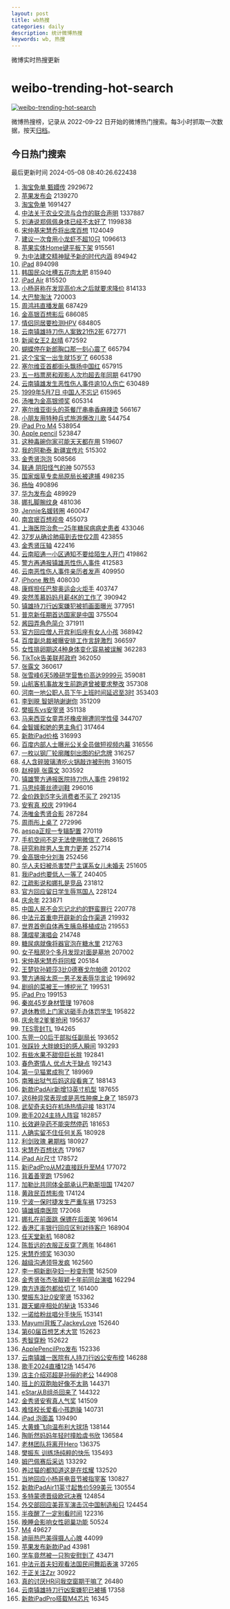 ```yaml
---
layout: post
title: wb热搜
categories: daily
description: 统计微博热搜
keywords: wb, 热搜
---
```


微博实时热搜更新

# weibo-trending-hot-search

[![weibo-trending-hot-search](https://github.com/ameizi/weibo-trending-hot-search/actions/workflows/ci.yml/badge.svg)](https://github.com/ameizi/weibo-trending-hot-search/actions/workflows/ci.yml)

微博热搜榜，记录从 2022-09-22 日开始的微博热门搜索。每3小时抓取一次数据，按天[归档](./archives)。

## 今日热门搜索

<!-- BEGIN --> 
最后更新时间 2024-05-08 08:40:26.622438 
1. [淘宝免单 甄嬛传](https://s.weibo.com/weibo?q=%E6%B7%98%E5%AE%9D%E5%85%8D%E5%8D%95%20%E7%94%84%E5%AC%9B%E4%BC%A0&t=31&band_rank=1&Refer=top) 2929672
1. [苹果发布会](https://s.weibo.com/weibo?q=%E8%8B%B9%E6%9E%9C%E5%8F%91%E5%B8%83%E4%BC%9A&t=31&band_rank=1&Refer=top) 2139270
1. [淘宝免单](https://s.weibo.com/weibo?q=%E6%B7%98%E5%AE%9D%E5%85%8D%E5%8D%95&t=31&band_rank=2&Refer=top) 1691427
1. [中法关于农业交流与合作的联合声明](https://s.weibo.com/weibo?q=%E4%B8%AD%E6%B3%95%E5%85%B3%E4%BA%8E%E5%86%9C%E4%B8%9A%E4%BA%A4%E6%B5%81%E4%B8%8E%E5%90%88%E4%BD%9C%E7%9A%84%E8%81%94%E5%90%88%E5%A3%B0%E6%98%8E&t=31&band_rank=3&Refer=top) 1337887
1. [刘涛说郑佩佩身体已经不太好了](https://s.weibo.com/weibo?q=%23%E5%88%98%E6%B6%9B%E8%AF%B4%E9%83%91%E4%BD%A9%E4%BD%A9%E8%BA%AB%E4%BD%93%E5%B7%B2%E7%BB%8F%E4%B8%8D%E5%A4%AA%E5%A5%BD%E4%BA%86%23&t=31&band_rank=4&Refer=top) 1199838
1. [宋仲基宋慧乔将出席百想](https://s.weibo.com/weibo?q=%23%E5%AE%8B%E4%BB%B2%E5%9F%BA%E5%AE%8B%E6%85%A7%E4%B9%94%E5%B0%86%E5%87%BA%E5%B8%AD%E7%99%BE%E6%83%B3%23&t=31&band_rank=5&Refer=top) 1124049
1. [建议一次食用小龙虾不超10只](https://s.weibo.com/weibo?q=%23%E5%BB%BA%E8%AE%AE%E4%B8%80%E6%AC%A1%E9%A3%9F%E7%94%A8%E5%B0%8F%E9%BE%99%E8%99%BE%E4%B8%8D%E8%B6%8510%E5%8F%AA%23&t=31&band_rank=21&Refer=top) 1096613
1. [苹果实体Home键平板下架](https://s.weibo.com/weibo?q=%23%E8%8B%B9%E6%9E%9C%E5%AE%9E%E4%BD%93Home%E9%94%AE%E5%B9%B3%E6%9D%BF%E4%B8%8B%E6%9E%B6%23&t=31&band_rank=1&Refer=top) 915561
1. [为中法建交精神赋予新的时代内涵](https://s.weibo.com/weibo?q=%23%E4%B8%BA%E4%B8%AD%E6%B3%95%E5%BB%BA%E4%BA%A4%E7%B2%BE%E7%A5%9E%E8%B5%8B%E4%BA%88%E6%96%B0%E7%9A%84%E6%97%B6%E4%BB%A3%E5%86%85%E6%B6%B5%23&t=31&band_rank=3&Refer=top) 894942
1. [iPad](https://s.weibo.com/weibo?q=iPad&t=31&band_rank=4&Refer=top) 894098
1. [韩国民众吐槽五花肉太肥](https://s.weibo.com/weibo?q=%23%E9%9F%A9%E5%9B%BD%E6%B0%91%E4%BC%97%E5%90%90%E6%A7%BD%E4%BA%94%E8%8A%B1%E8%82%89%E5%A4%AA%E8%82%A5%23&t=31&band_rank=5&Refer=top) 815940
1. [iPad Air](https://s.weibo.com/weibo?q=iPad%20Air&t=31&band_rank=7&Refer=top) 815520
1. [小杨哥称在发现高价水之后就要求降价](https://s.weibo.com/weibo?q=%23%E5%B0%8F%E6%9D%A8%E5%93%A5%E7%A7%B0%E5%9C%A8%E5%8F%91%E7%8E%B0%E9%AB%98%E4%BB%B7%E6%B0%B4%E4%B9%8B%E5%90%8E%E5%B0%B1%E8%A6%81%E6%B1%82%E9%99%8D%E4%BB%B7%23&t=31&band_rank=8&Refer=top) 814133
1. [大巴黎淘汰](https://s.weibo.com/weibo?q=%E5%A4%A7%E5%B7%B4%E9%BB%8E%E6%B7%98%E6%B1%B0&t=31&band_rank=2&Refer=top) 720003
1. [周鸿祎直播发飙](https://s.weibo.com/weibo?q=%23%E5%91%A8%E9%B8%BF%E7%A5%8E%E7%9B%B4%E6%92%AD%E5%8F%91%E9%A3%99%23&t=31&band_rank=1&Refer=top) 687429
1. [金高银百想影后](https://s.weibo.com/weibo?q=%23%E9%87%91%E9%AB%98%E9%93%B6%E7%99%BE%E6%83%B3%E5%BD%B1%E5%90%8E%23&t=31&band_rank=4&Refer=top) 686085
1. [情侣同居要检测HPV](https://s.weibo.com/weibo?q=%E6%83%85%E4%BE%A3%E5%90%8C%E5%B1%85%E8%A6%81%E6%A3%80%E6%B5%8BHPV&t=31&band_rank=12&Refer=top) 684805
1. [云南镇雄持刀伤人案致21伤2死](https://s.weibo.com/weibo?q=%23%E4%BA%91%E5%8D%97%E9%95%87%E9%9B%84%E6%8C%81%E5%88%80%E4%BC%A4%E4%BA%BA%E6%A1%88%E8%87%B421%E4%BC%A42%E6%AD%BB%23&t=31&band_rank=6&Refer=top) 672771
1. [新闻女王2 赵晴](https://s.weibo.com/weibo?q=%E6%96%B0%E9%97%BB%E5%A5%B3%E7%8E%8B2%20%E8%B5%B5%E6%99%B4&t=31&band_rank=7&Refer=top) 672592
1. [蝴蝶停在新郎胸口那一刻心震了](https://s.weibo.com/weibo?q=%23%E8%9D%B4%E8%9D%B6%E5%81%9C%E5%9C%A8%E6%96%B0%E9%83%8E%E8%83%B8%E5%8F%A3%E9%82%A3%E4%B8%80%E5%88%BB%E5%BF%83%E9%9C%87%E4%BA%86%23&t=31&band_rank=8&Refer=top) 665794
1. [这个宝宝一出生就15岁了](https://s.weibo.com/weibo?q=%23%E8%BF%99%E4%B8%AA%E5%AE%9D%E5%AE%9D%E4%B8%80%E5%87%BA%E7%94%9F%E5%B0%B115%E5%B2%81%E4%BA%86%23&t=31&band_rank=9&Refer=top) 660538
1. [塞尔维亚首都街头飘扬中国红](https://s.weibo.com/weibo?q=%23%E5%A1%9E%E5%B0%94%E7%BB%B4%E4%BA%9A%E9%A6%96%E9%83%BD%E8%A1%97%E5%A4%B4%E9%A3%98%E6%89%AC%E4%B8%AD%E5%9B%BD%E7%BA%A2%23&t=31&band_rank=9&Refer=top) 657915
1. [五一档票房和观影人次均超去年同期](https://s.weibo.com/weibo?q=%23%E4%BA%94%E4%B8%80%E6%A1%A3%E7%A5%A8%E6%88%BF%E5%92%8C%E8%A7%82%E5%BD%B1%E4%BA%BA%E6%AC%A1%E5%9D%87%E8%B6%85%E5%8E%BB%E5%B9%B4%E5%90%8C%E6%9C%9F%23&t=31&band_rank=10&Refer=top) 641790
1. [云南镇雄发生恶性伤人事件逾10人伤亡](https://s.weibo.com/weibo?q=%23%E4%BA%91%E5%8D%97%E9%95%87%E9%9B%84%E5%8F%91%E7%94%9F%E6%81%B6%E6%80%A7%E4%BC%A4%E4%BA%BA%E4%BA%8B%E4%BB%B6%E9%80%BE10%E4%BA%BA%E4%BC%A4%E4%BA%A1%23&t=31&band_rank=11&Refer=top) 630489
1. [1999年5月7日 中国人不忘记](https://s.weibo.com/weibo?q=1999%E5%B9%B45%E6%9C%887%E6%97%A5%20%E4%B8%AD%E5%9B%BD%E4%BA%BA%E4%B8%8D%E5%BF%98%E8%AE%B0&t=31&band_rank=13&Refer=top) 615965
1. [汤唯为金高银颁奖](https://s.weibo.com/weibo?q=%23%E6%B1%A4%E5%94%AF%E4%B8%BA%E9%87%91%E9%AB%98%E9%93%B6%E9%A2%81%E5%A5%96%23&t=31&band_rank=8&Refer=top) 605314
1. [塞尔维亚街头的茶餐厅串串香麻辣烫](https://s.weibo.com/weibo?q=%23%E5%A1%9E%E5%B0%94%E7%BB%B4%E4%BA%9A%E8%A1%97%E5%A4%B4%E7%9A%84%E8%8C%B6%E9%A4%90%E5%8E%85%E4%B8%B2%E4%B8%B2%E9%A6%99%E9%BA%BB%E8%BE%A3%E7%83%AB%23&t=31&band_rank=9&Refer=top) 566167
1. [小朋友用特种兵式旅游爆改儿歌](https://s.weibo.com/weibo?q=%23%E5%B0%8F%E6%9C%8B%E5%8F%8B%E7%94%A8%E7%89%B9%E7%A7%8D%E5%85%B5%E5%BC%8F%E6%97%85%E6%B8%B8%E7%88%86%E6%94%B9%E5%84%BF%E6%AD%8C%23&t=31&band_rank=10&Refer=top) 544754
1. [iPad Pro M4](https://s.weibo.com/weibo?q=iPad%20Pro%20M4&t=31&band_rank=11&Refer=top) 538954
1. [Apple pencil](https://s.weibo.com/weibo?q=%23Apple%20pencil%23&t=31&band_rank=5&Refer=top) 523847
1. [这种毒碗你家可能天天都在用](https://s.weibo.com/weibo?q=%23%E8%BF%99%E7%A7%8D%E6%AF%92%E7%A2%97%E4%BD%A0%E5%AE%B6%E5%8F%AF%E8%83%BD%E5%A4%A9%E5%A4%A9%E9%83%BD%E5%9C%A8%E7%94%A8%23&t=31&band_rank=16&Refer=top) 519607
1. [我的阿勒泰 新疆宣传片](https://s.weibo.com/weibo?q=%E6%88%91%E7%9A%84%E9%98%BF%E5%8B%92%E6%B3%B0%20%E6%96%B0%E7%96%86%E5%AE%A3%E4%BC%A0%E7%89%87&t=31&band_rank=12&Refer=top) 515302
1. [金秀贤泡泡](https://s.weibo.com/weibo?q=%E9%87%91%E7%A7%80%E8%B4%A4%E6%B3%A1%E6%B3%A1&t=31&band_rank=13&Refer=top) 508566
1. [联通 阴阳怪气的神](https://s.weibo.com/weibo?q=%E8%81%94%E9%80%9A%20%E9%98%B4%E9%98%B3%E6%80%AA%E6%B0%94%E7%9A%84%E7%A5%9E&t=31&band_rank=14&Refer=top) 507553
1. [国家烟草专卖局原局长被逮捕](https://s.weibo.com/weibo?q=%23%E5%9B%BD%E5%AE%B6%E7%83%9F%E8%8D%89%E4%B8%93%E5%8D%96%E5%B1%80%E5%8E%9F%E5%B1%80%E9%95%BF%E8%A2%AB%E9%80%AE%E6%8D%95%23&t=31&band_rank=15&Refer=top) 498235
1. [杨怡](https://s.weibo.com/weibo?q=%E6%9D%A8%E6%80%A1&t=31&band_rank=11&Refer=top) 490896
1. [华为发布会](https://s.weibo.com/weibo?q=%23%E5%8D%8E%E4%B8%BA%E5%8F%91%E5%B8%83%E4%BC%9A%23&t=31&band_rank=7&Refer=top) 489929
1. [娜扎脚腕纹身](https://s.weibo.com/weibo?q=%23%E5%A8%9C%E6%89%8E%E8%84%9A%E8%85%95%E7%BA%B9%E8%BA%AB%23&t=31&band_rank=12&Refer=top) 481036
1. [Jennie名媛转圈](https://s.weibo.com/weibo?q=%23Jennie%E5%90%8D%E5%AA%9B%E8%BD%AC%E5%9C%88%23&t=31&band_rank=16&Refer=top) 460047
1. [南宫珉百想视帝](https://s.weibo.com/weibo?q=%23%E5%8D%97%E5%AE%AB%E7%8F%89%E7%99%BE%E6%83%B3%E8%A7%86%E5%B8%9D%23&t=31&band_rank=13&Refer=top) 455073
1. [上海医院治愈一25年糖尿病病史患者](https://s.weibo.com/weibo?q=%23%E4%B8%8A%E6%B5%B7%E5%8C%BB%E9%99%A2%E6%B2%BB%E6%84%88%E4%B8%8025%E5%B9%B4%E7%B3%96%E5%B0%BF%E7%97%85%E7%97%85%E5%8F%B2%E6%82%A3%E8%80%85%23&t=31&band_rank=14&Refer=top) 433046
1. [37岁从确诊肺癌到去世仅2周](https://s.weibo.com/weibo?q=%2337%E5%B2%81%E4%BB%8E%E7%A1%AE%E8%AF%8A%E8%82%BA%E7%99%8C%E5%88%B0%E5%8E%BB%E4%B8%96%E4%BB%852%E5%91%A8%23&t=31&band_rank=21&Refer=top) 423855
1. [金秀贤压轴](https://s.weibo.com/weibo?q=%23%E9%87%91%E7%A7%80%E8%B4%A4%E5%8E%8B%E8%BD%B4%23&t=31&band_rank=17&Refer=top) 422416
1. [云南昭通一小区通知不要给陌生人开门](https://s.weibo.com/weibo?q=%23%E4%BA%91%E5%8D%97%E6%98%AD%E9%80%9A%E4%B8%80%E5%B0%8F%E5%8C%BA%E9%80%9A%E7%9F%A5%E4%B8%8D%E8%A6%81%E7%BB%99%E9%99%8C%E7%94%9F%E4%BA%BA%E5%BC%80%E9%97%A8%23&t=31&band_rank=18&Refer=top) 419862
1. [警方再通报镇雄恶性伤人事件](https://s.weibo.com/weibo?q=%23%E8%AD%A6%E6%96%B9%E5%86%8D%E9%80%9A%E6%8A%A5%E9%95%87%E9%9B%84%E6%81%B6%E6%80%A7%E4%BC%A4%E4%BA%BA%E4%BA%8B%E4%BB%B6%23&t=31&band_rank=14&Refer=top) 412583
1. [云南恶性伤人事件亲历者发声](https://s.weibo.com/weibo?q=%23%E4%BA%91%E5%8D%97%E6%81%B6%E6%80%A7%E4%BC%A4%E4%BA%BA%E4%BA%8B%E4%BB%B6%E4%BA%B2%E5%8E%86%E8%80%85%E5%8F%91%E5%A3%B0%23&t=31&band_rank=19&Refer=top) 409950
1. [iPhone 散热](https://s.weibo.com/weibo?q=iPhone%20%E6%95%A3%E7%83%AD&t=31&band_rank=15&Refer=top) 408030
1. [康辉担任巴黎奥运会火炬手](https://s.weibo.com/weibo?q=%23%E5%BA%B7%E8%BE%89%E6%8B%85%E4%BB%BB%E5%B7%B4%E9%BB%8E%E5%A5%A5%E8%BF%90%E4%BC%9A%E7%81%AB%E7%82%AC%E6%89%8B%23&t=31&band_rank=20&Refer=top) 403747
1. [突然羡慕妈妈月薪4K的工作了](https://s.weibo.com/weibo?q=%23%E7%AA%81%E7%84%B6%E7%BE%A1%E6%85%95%E5%A6%88%E5%A6%88%E6%9C%88%E8%96%AA4K%E7%9A%84%E5%B7%A5%E4%BD%9C%E4%BA%86%23&t=31&band_rank=21&Refer=top) 390942
1. [镇雄持刀行凶案嫌犯被抓画面曝光](https://s.weibo.com/weibo?q=%23%E9%95%87%E9%9B%84%E6%8C%81%E5%88%80%E8%A1%8C%E5%87%B6%E6%A1%88%E5%AB%8C%E7%8A%AF%E8%A2%AB%E6%8A%93%E7%94%BB%E9%9D%A2%E6%9B%9D%E5%85%89%23&t=31&band_rank=16&Refer=top) 377951
1. [普京新任期首访国家是中国](https://s.weibo.com/weibo?q=%23%E6%99%AE%E4%BA%AC%E6%96%B0%E4%BB%BB%E6%9C%9F%E9%A6%96%E8%AE%BF%E5%9B%BD%E5%AE%B6%E6%98%AF%E4%B8%AD%E5%9B%BD%23&t=31&band_rank=17&Refer=top) 375504
1. [酱园弄角色简介](https://s.weibo.com/weibo?q=%23%E9%85%B1%E5%9B%AD%E5%BC%84%E8%A7%92%E8%89%B2%E7%AE%80%E4%BB%8B%23&t=31&band_rank=9&Refer=top) 371911
1. [官方回应僧人开宾利后座有女人小孩](https://s.weibo.com/weibo?q=%23%E5%AE%98%E6%96%B9%E5%9B%9E%E5%BA%94%E5%83%A7%E4%BA%BA%E5%BC%80%E5%AE%BE%E5%88%A9%E5%90%8E%E5%BA%A7%E6%9C%89%E5%A5%B3%E4%BA%BA%E5%B0%8F%E5%AD%A9%23&t=31&band_rank=22&Refer=top) 368942
1. [百度副总裁被曝安排工作言辞激烈](https://s.weibo.com/weibo?q=%23%E7%99%BE%E5%BA%A6%E5%89%AF%E6%80%BB%E8%A3%81%E8%A2%AB%E6%9B%9D%E5%AE%89%E6%8E%92%E5%B7%A5%E4%BD%9C%E8%A8%80%E8%BE%9E%E6%BF%80%E7%83%88%23&t=31&band_rank=11&Refer=top) 366597
1. [女性排卵期这4种身体变化容易被误解](https://s.weibo.com/weibo?q=%23%E5%A5%B3%E6%80%A7%E6%8E%92%E5%8D%B5%E6%9C%9F%E8%BF%994%E7%A7%8D%E8%BA%AB%E4%BD%93%E5%8F%98%E5%8C%96%E5%AE%B9%E6%98%93%E8%A2%AB%E8%AF%AF%E8%A7%A3%23&t=31&band_rank=23&Refer=top) 362283
1. [TikTok告美联邦政府](https://s.weibo.com/weibo?q=%23TikTok%E5%91%8A%E7%BE%8E%E8%81%94%E9%82%A6%E6%94%BF%E5%BA%9C%23&t=31&band_rank=12&Refer=top) 362050
1. [张露文](https://s.weibo.com/weibo?q=%E5%BC%A0%E9%9C%B2%E6%96%87&t=31&band_rank=13&Refer=top) 360617
1. [张雪峰6天5晚研学营售价高达9999元](https://s.weibo.com/weibo?q=%23%E5%BC%A0%E9%9B%AA%E5%B3%B06%E5%A4%A95%E6%99%9A%E7%A0%94%E5%AD%A6%E8%90%A5%E5%94%AE%E4%BB%B7%E9%AB%98%E8%BE%BE9999%E5%85%83%23&t=31&band_rank=18&Refer=top) 359081
1. [山航客机事故发生前跑道曾被要求整改](https://s.weibo.com/weibo?q=%23%E5%B1%B1%E8%88%AA%E5%AE%A2%E6%9C%BA%E4%BA%8B%E6%95%85%E5%8F%91%E7%94%9F%E5%89%8D%E8%B7%91%E9%81%93%E6%9B%BE%E8%A2%AB%E8%A6%81%E6%B1%82%E6%95%B4%E6%94%B9%23&t=31&band_rank=5&Refer=top) 357308
1. [河南一地公职人员下午上班时间延迟至3时](https://s.weibo.com/weibo?q=%23%E6%B2%B3%E5%8D%97%E4%B8%80%E5%9C%B0%E5%85%AC%E8%81%8C%E4%BA%BA%E5%91%98%E4%B8%8B%E5%8D%88%E4%B8%8A%E7%8F%AD%E6%97%B6%E9%97%B4%E5%BB%B6%E8%BF%9F%E8%87%B33%E6%97%B6%23&t=31&band_rank=22&Refer=top) 353403
1. [李到晛 智妍呐谢谢你](https://s.weibo.com/weibo?q=%E6%9D%8E%E5%88%B0%E6%99%9B%20%E6%99%BA%E5%A6%8D%E5%91%90%E8%B0%A2%E8%B0%A2%E4%BD%A0&t=31&band_rank=24&Refer=top) 351209
1. [樊振东vs安宰贤](https://s.weibo.com/weibo?q=%23%E6%A8%8A%E6%8C%AF%E4%B8%9Cvs%E5%AE%89%E5%AE%B0%E8%B4%A4%23&t=31&band_rank=18&Refer=top) 351138
1. [马来西亚女童弄坏橡皮擦遭同学性侵](https://s.weibo.com/weibo?q=%23%E9%A9%AC%E6%9D%A5%E8%A5%BF%E4%BA%9A%E5%A5%B3%E7%AB%A5%E5%BC%84%E5%9D%8F%E6%A9%A1%E7%9A%AE%E6%93%A6%E9%81%AD%E5%90%8C%E5%AD%A6%E6%80%A7%E4%BE%B5%23&t=31&band_rank=4&Refer=top) 344707
1. [金智媛和她的男主角们](https://s.weibo.com/weibo?q=%E9%87%91%E6%99%BA%E5%AA%9B%E5%92%8C%E5%A5%B9%E7%9A%84%E7%94%B7%E4%B8%BB%E8%A7%92%E4%BB%AC&t=31&band_rank=25&Refer=top) 317464
1. [新款iPad价格](https://s.weibo.com/weibo?q=%23%E6%96%B0%E6%AC%BEiPad%E4%BB%B7%E6%A0%BC%23&t=31&band_rank=26&Refer=top) 316993
1. [百度内部人士曝光公关全员做短视频内幕](https://s.weibo.com/weibo?q=%23%E7%99%BE%E5%BA%A6%E5%86%85%E9%83%A8%E4%BA%BA%E5%A3%AB%E6%9B%9D%E5%85%89%E5%85%AC%E5%85%B3%E5%85%A8%E5%91%98%E5%81%9A%E7%9F%AD%E8%A7%86%E9%A2%91%E5%86%85%E5%B9%95%23&t=31&band_rank=16&Refer=top) 316556
1. [一枚以钢厂轮廓雕刻出图的纪念牌](https://s.weibo.com/weibo?q=%23%E4%B8%80%E6%9E%9A%E4%BB%A5%E9%92%A2%E5%8E%82%E8%BD%AE%E5%BB%93%E9%9B%95%E5%88%BB%E5%87%BA%E5%9B%BE%E7%9A%84%E7%BA%AA%E5%BF%B5%E7%89%8C%23&t=31&band_rank=17&Refer=top) 316257
1. [4人含碎玻璃渣吃火锅敲诈被刑拘](https://s.weibo.com/weibo?q=%234%E4%BA%BA%E5%90%AB%E7%A2%8E%E7%8E%BB%E7%92%83%E6%B8%A3%E5%90%83%E7%81%AB%E9%94%85%E6%95%B2%E8%AF%88%E8%A2%AB%E5%88%91%E6%8B%98%23&t=31&band_rank=36&Refer=top) 316015
1. [赵梓婷 张露文](https://s.weibo.com/weibo?q=%E8%B5%B5%E6%A2%93%E5%A9%B7%20%E5%BC%A0%E9%9C%B2%E6%96%87&t=31&band_rank=20&Refer=top) 303592
1. [镇雄警方通报医院持刀伤人事件](https://s.weibo.com/weibo?q=%23%E9%95%87%E9%9B%84%E8%AD%A6%E6%96%B9%E9%80%9A%E6%8A%A5%E5%8C%BB%E9%99%A2%E6%8C%81%E5%88%80%E4%BC%A4%E4%BA%BA%E4%BA%8B%E4%BB%B6%23&t=31&band_rank=24&Refer=top) 298192
1. [马思纯蕾丝德训鞋](https://s.weibo.com/weibo?q=%23%E9%A9%AC%E6%80%9D%E7%BA%AF%E8%95%BE%E4%B8%9D%E5%BE%B7%E8%AE%AD%E9%9E%8B%23&t=31&band_rank=49&Refer=top) 296016
1. [金价跌到5字头消费者不买了](https://s.weibo.com/weibo?q=%23%E9%87%91%E4%BB%B7%E8%B7%8C%E5%88%B05%E5%AD%97%E5%A4%B4%E6%B6%88%E8%B4%B9%E8%80%85%E4%B8%8D%E4%B9%B0%E4%BA%86%23&t=31&band_rank=25&Refer=top) 292135
1. [安宥真 校庆](https://s.weibo.com/weibo?q=%E5%AE%89%E5%AE%A5%E7%9C%9F%20%E6%A0%A1%E5%BA%86&t=31&band_rank=20&Refer=top) 291964
1. [汤唯金秀贤合影](https://s.weibo.com/weibo?q=%23%E6%B1%A4%E5%94%AF%E9%87%91%E7%A7%80%E8%B4%A4%E5%90%88%E5%BD%B1%23&t=31&band_rank=23&Refer=top) 287284
1. [周雨彤上桌了](https://s.weibo.com/weibo?q=%23%E5%91%A8%E9%9B%A8%E5%BD%A4%E4%B8%8A%E6%A1%8C%E4%BA%86%23&t=31&band_rank=23&Refer=top) 272996
1. [aespa正规一专辑配置](https://s.weibo.com/weibo?q=%23aespa%E6%AD%A3%E8%A7%84%E4%B8%80%E4%B8%93%E8%BE%91%E9%85%8D%E7%BD%AE%23&t=31&band_rank=28&Refer=top) 270119
1. [手机空间不足无法使用微信了](https://s.weibo.com/weibo?q=%23%E6%89%8B%E6%9C%BA%E7%A9%BA%E9%97%B4%E4%B8%8D%E8%B6%B3%E6%97%A0%E6%B3%95%E4%BD%BF%E7%94%A8%E5%BE%AE%E4%BF%A1%E4%BA%86%23&t=31&band_rank=26&Refer=top) 268615
1. [研究称胖男人生育力更差](https://s.weibo.com/weibo?q=%23%E7%A0%94%E7%A9%B6%E7%A7%B0%E8%83%96%E7%94%B7%E4%BA%BA%E7%94%9F%E8%82%B2%E5%8A%9B%E6%9B%B4%E5%B7%AE%23&t=31&band_rank=14&Refer=top) 252714
1. [金高银中分刘海](https://s.weibo.com/weibo?q=%23%E9%87%91%E9%AB%98%E9%93%B6%E4%B8%AD%E5%88%86%E5%88%98%E6%B5%B7%23&t=31&band_rank=24&Refer=top) 252456
1. [华人夫妇被杀害焚尸主谋系女儿未婚夫](https://s.weibo.com/weibo?q=%23%E5%8D%8E%E4%BA%BA%E5%A4%AB%E5%A6%87%E8%A2%AB%E6%9D%80%E5%AE%B3%E7%84%9A%E5%B0%B8%E4%B8%BB%E8%B0%8B%E7%B3%BB%E5%A5%B3%E5%84%BF%E6%9C%AA%E5%A9%9A%E5%A4%AB%23&t=31&band_rank=27&Refer=top) 251605
1. [我iPad也要低人一等了](https://s.weibo.com/weibo?q=%E6%88%91iPad%E4%B9%9F%E8%A6%81%E4%BD%8E%E4%BA%BA%E4%B8%80%E7%AD%89%E4%BA%86&t=31&band_rank=29&Refer=top) 240405
1. [江疏影说和娜扎是竞品](https://s.weibo.com/weibo?q=%23%E6%B1%9F%E7%96%8F%E5%BD%B1%E8%AF%B4%E5%92%8C%E5%A8%9C%E6%89%8E%E6%98%AF%E7%AB%9E%E5%93%81%23&t=31&band_rank=28&Refer=top) 231812
1. [官方回应留日学生辱骂国人](https://s.weibo.com/weibo?q=%23%E5%AE%98%E6%96%B9%E5%9B%9E%E5%BA%94%E7%95%99%E6%97%A5%E5%AD%A6%E7%94%9F%E8%BE%B1%E9%AA%82%E5%9B%BD%E4%BA%BA%23&t=31&band_rank=29&Refer=top) 228124
1. [庆余年](https://s.weibo.com/weibo?q=%E5%BA%86%E4%BD%99%E5%B9%B4&t=31&band_rank=26&Refer=top) 223871
1. [中国人民不会忘记北约的野蛮罪行](https://s.weibo.com/weibo?q=%23%E4%B8%AD%E5%9B%BD%E4%BA%BA%E6%B0%91%E4%B8%8D%E4%BC%9A%E5%BF%98%E8%AE%B0%E5%8C%97%E7%BA%A6%E7%9A%84%E9%87%8E%E8%9B%AE%E7%BD%AA%E8%A1%8C%23&t=31&band_rank=30&Refer=top) 220778
1. [中法元首重申开辟新的合作渠道](https://s.weibo.com/weibo?q=%23%E4%B8%AD%E6%B3%95%E5%85%83%E9%A6%96%E9%87%8D%E7%94%B3%E5%BC%80%E8%BE%9F%E6%96%B0%E7%9A%84%E5%90%88%E4%BD%9C%E6%B8%A0%E9%81%93%23&t=31&band_rank=31&Refer=top) 219932
1. [世界首例自体再生胰岛移植成功](https://s.weibo.com/weibo?q=%23%E4%B8%96%E7%95%8C%E9%A6%96%E4%BE%8B%E8%87%AA%E4%BD%93%E5%86%8D%E7%94%9F%E8%83%B0%E5%B2%9B%E7%A7%BB%E6%A4%8D%E6%88%90%E5%8A%9F%23&t=31&band_rank=32&Refer=top) 219553
1. [蒲熠星演唱会](https://s.weibo.com/weibo?q=%E8%92%B2%E7%86%A0%E6%98%9F%E6%BC%94%E5%94%B1%E4%BC%9A&t=31&band_rank=33&Refer=top) 214748
1. [糖尿病就像将器官泡在糖水里](https://s.weibo.com/weibo?q=%23%E7%B3%96%E5%B0%BF%E7%97%85%E5%B0%B1%E5%83%8F%E5%B0%86%E5%99%A8%E5%AE%98%E6%B3%A1%E5%9C%A8%E7%B3%96%E6%B0%B4%E9%87%8C%23&t=31&band_rank=27&Refer=top) 212763
1. [女子租房9个多月发现对面是墓地](https://s.weibo.com/weibo?q=%23%E5%A5%B3%E5%AD%90%E7%A7%9F%E6%88%BF9%E4%B8%AA%E5%A4%9A%E6%9C%88%E5%8F%91%E7%8E%B0%E5%AF%B9%E9%9D%A2%E6%98%AF%E5%A2%93%E5%9C%B0%23&t=31&band_rank=13&Refer=top) 207002
1. [宋仲基宋慧乔将同框](https://s.weibo.com/weibo?q=%23%E5%AE%8B%E4%BB%B2%E5%9F%BA%E5%AE%8B%E6%85%A7%E4%B9%94%E5%B0%86%E5%90%8C%E6%A1%86%23&t=31&band_rank=40&Refer=top) 205184
1. [王楚钦孙颖莎3比0德赛戈尔帕德](https://s.weibo.com/weibo?q=%23%E7%8E%8B%E6%A5%9A%E9%92%A6%E5%AD%99%E9%A2%96%E8%8E%8E3%E6%AF%940%E5%BE%B7%E8%B5%9B%E6%88%88%E5%B0%94%E5%B8%95%E5%BE%B7%23&t=31&band_rank=30&Refer=top) 201202
1. [警方通报太原一男子发表辱华言论](https://s.weibo.com/weibo?q=%23%E8%AD%A6%E6%96%B9%E9%80%9A%E6%8A%A5%E5%A4%AA%E5%8E%9F%E4%B8%80%E7%94%B7%E5%AD%90%E5%8F%91%E8%A1%A8%E8%BE%B1%E5%8D%8E%E8%A8%80%E8%AE%BA%23&t=31&band_rank=31&Refer=top) 199692
1. [剧组的菜被王一博挖光了](https://s.weibo.com/weibo?q=%23%E5%89%A7%E7%BB%84%E7%9A%84%E8%8F%9C%E8%A2%AB%E7%8E%8B%E4%B8%80%E5%8D%9A%E6%8C%96%E5%85%89%E4%BA%86%23&t=31&band_rank=34&Refer=top) 199531
1. [iPad Pro](https://s.weibo.com/weibo?q=iPad%20Pro&t=31&band_rank=32&Refer=top) 199153
1. [秦岚45岁身材管理](https://s.weibo.com/weibo?q=%23%E7%A7%A6%E5%B2%9A45%E5%B2%81%E8%BA%AB%E6%9D%90%E7%AE%A1%E7%90%86%23&t=31&band_rank=33&Refer=top) 197608
1. [退休教师上门家访砸手办体罚学生](https://s.weibo.com/weibo?q=%23%E9%80%80%E4%BC%91%E6%95%99%E5%B8%88%E4%B8%8A%E9%97%A8%E5%AE%B6%E8%AE%BF%E7%A0%B8%E6%89%8B%E5%8A%9E%E4%BD%93%E7%BD%9A%E5%AD%A6%E7%94%9F%23&t=31&band_rank=35&Refer=top) 195822
1. [庆余年2爹爹抢闲](https://s.weibo.com/weibo?q=%23%E5%BA%86%E4%BD%99%E5%B9%B42%E7%88%B9%E7%88%B9%E6%8A%A2%E9%97%B2%23&t=31&band_rank=36&Refer=top) 195637
1. [TES零封TL](https://s.weibo.com/weibo?q=%23TES%E9%9B%B6%E5%B0%81TL%23&t=31&band_rank=28&Refer=top) 194265
1. [东莞一00后干部拟任副局长](https://s.weibo.com/weibo?q=%23%E4%B8%9C%E8%8E%9E%E4%B8%8000%E5%90%8E%E5%B9%B2%E9%83%A8%E6%8B%9F%E4%BB%BB%E5%89%AF%E5%B1%80%E9%95%BF%23&t=31&band_rank=37&Refer=top) 193652
1. [张踩铃 大胖媳妇的感人瞬间](https://s.weibo.com/weibo?q=%E5%BC%A0%E8%B8%A9%E9%93%83%20%E5%A4%A7%E8%83%96%E5%AA%B3%E5%A6%87%E7%9A%84%E6%84%9F%E4%BA%BA%E7%9E%AC%E9%97%B4&t=31&band_rank=29&Refer=top) 193293
1. [有些水果不甜但巨长胖](https://s.weibo.com/weibo?q=%23%E6%9C%89%E4%BA%9B%E6%B0%B4%E6%9E%9C%E4%B8%8D%E7%94%9C%E4%BD%86%E5%B7%A8%E9%95%BF%E8%83%96%23&t=31&band_rank=29&Refer=top) 192841
1. [春色寄情人 优点大于缺点](https://s.weibo.com/weibo?q=%E6%98%A5%E8%89%B2%E5%AF%84%E6%83%85%E4%BA%BA%20%E4%BC%98%E7%82%B9%E5%A4%A7%E4%BA%8E%E7%BC%BA%E7%82%B9&t=31&band_rank=38&Refer=top) 192143
1. [第一见猫累成狗了](https://s.weibo.com/weibo?q=%23%E7%AC%AC%E4%B8%80%E8%A7%81%E7%8C%AB%E7%B4%AF%E6%88%90%E7%8B%97%E4%BA%86%23&t=31&band_rank=39&Refer=top) 189969
1. [南雅出狱气后妈这段看爽了](https://s.weibo.com/weibo?q=%23%E5%8D%97%E9%9B%85%E5%87%BA%E7%8B%B1%E6%B0%94%E5%90%8E%E5%A6%88%E8%BF%99%E6%AE%B5%E7%9C%8B%E7%88%BD%E4%BA%86%23&t=31&band_rank=34&Refer=top) 188143
1. [新款iPadAir新增13英寸机型](https://s.weibo.com/weibo?q=%23%E6%96%B0%E6%AC%BEiPadAir%E6%96%B0%E5%A2%9E13%E8%8B%B1%E5%AF%B8%E6%9C%BA%E5%9E%8B%23&t=31&band_rank=35&Refer=top) 187655
1. [这6种异常表现或是恶性肿瘤上身了](https://s.weibo.com/weibo?q=%23%E8%BF%996%E7%A7%8D%E5%BC%82%E5%B8%B8%E8%A1%A8%E7%8E%B0%E6%88%96%E6%98%AF%E6%81%B6%E6%80%A7%E8%82%BF%E7%98%A4%E4%B8%8A%E8%BA%AB%E4%BA%86%23&t=31&band_rank=36&Refer=top) 185973
1. [武契奇夫妇在机场热情迎接](https://s.weibo.com/weibo?q=%23%E6%AD%A6%E5%A5%91%E5%A5%87%E5%A4%AB%E5%A6%87%E5%9C%A8%E6%9C%BA%E5%9C%BA%E7%83%AD%E6%83%85%E8%BF%8E%E6%8E%A5%23&t=31&band_rank=30&Refer=top) 183174
1. [歌手2024主持人阵容](https://s.weibo.com/weibo?q=%23%E6%AD%8C%E6%89%8B2024%E4%B8%BB%E6%8C%81%E4%BA%BA%E9%98%B5%E5%AE%B9%23&t=31&band_rank=41&Refer=top) 182857
1. [长效避孕药不能突然停药](https://s.weibo.com/weibo?q=%23%E9%95%BF%E6%95%88%E9%81%BF%E5%AD%95%E8%8D%AF%E4%B8%8D%E8%83%BD%E7%AA%81%E7%84%B6%E5%81%9C%E8%8D%AF%23&t=31&band_rank=31&Refer=top) 181653
1. [人确实留不住任何关系](https://s.weibo.com/weibo?q=%E4%BA%BA%E7%A1%AE%E5%AE%9E%E7%95%99%E4%B8%8D%E4%BD%8F%E4%BB%BB%E4%BD%95%E5%85%B3%E7%B3%BB&t=31&band_rank=42&Refer=top) 180928
1. [利剑玫瑰 暑期档](https://s.weibo.com/weibo?q=%E5%88%A9%E5%89%91%E7%8E%AB%E7%91%B0%20%E6%9A%91%E6%9C%9F%E6%A1%A3&t=31&band_rank=37&Refer=top) 180927
1. [宋慧乔百想状态](https://s.weibo.com/weibo?q=%23%E5%AE%8B%E6%85%A7%E4%B9%94%E7%99%BE%E6%83%B3%E7%8A%B6%E6%80%81%23&t=31&band_rank=32&Refer=top) 179167
1. [iPad Air尺寸](https://s.weibo.com/weibo?q=iPad%20Air%E5%B0%BA%E5%AF%B8&t=31&band_rank=39&Refer=top) 178572
1. [新iPadPro从M2直接跃升至M4](https://s.weibo.com/weibo?q=%23%E6%96%B0iPadPro%E4%BB%8EM2%E7%9B%B4%E6%8E%A5%E8%B7%83%E5%8D%87%E8%87%B3M4%23&t=31&band_rank=17&Refer=top) 177072
1. [背着善宰跑](https://s.weibo.com/weibo?q=%23%E8%83%8C%E7%9D%80%E5%96%84%E5%AE%B0%E8%B7%91%23&t=31&band_rank=40&Refer=top) 175962
1. [加勒比共同体全部承认巴勒斯坦国](https://s.weibo.com/weibo?q=%23%E5%8A%A0%E5%8B%92%E6%AF%94%E5%85%B1%E5%90%8C%E4%BD%93%E5%85%A8%E9%83%A8%E6%89%BF%E8%AE%A4%E5%B7%B4%E5%8B%92%E6%96%AF%E5%9D%A6%E5%9B%BD%23&t=31&band_rank=33&Refer=top) 174207
1. [黄政民百想影帝](https://s.weibo.com/weibo?q=%23%E9%BB%84%E6%94%BF%E6%B0%91%E7%99%BE%E6%83%B3%E5%BD%B1%E5%B8%9D%23&t=31&band_rank=33&Refer=top) 174124
1. [宁波一保时捷发生严重车祸](https://s.weibo.com/weibo?q=%23%E5%AE%81%E6%B3%A2%E4%B8%80%E4%BF%9D%E6%97%B6%E6%8D%B7%E5%8F%91%E7%94%9F%E4%B8%A5%E9%87%8D%E8%BD%A6%E7%A5%B8%23&t=31&band_rank=43&Refer=top) 173253
1. [镇雄城南医院](https://s.weibo.com/weibo?q=%23%E9%95%87%E9%9B%84%E5%9F%8E%E5%8D%97%E5%8C%BB%E9%99%A2%23&t=31&band_rank=44&Refer=top) 172068
1. [娜扎在前面跳 保镖在后面笑](https://s.weibo.com/weibo?q=%E5%A8%9C%E6%89%8E%E5%9C%A8%E5%89%8D%E9%9D%A2%E8%B7%B3%20%E4%BF%9D%E9%95%96%E5%9C%A8%E5%90%8E%E9%9D%A2%E7%AC%91&t=31&band_rank=35&Refer=top) 169614
1. [香港汇丰银行回应区别对待客户](https://s.weibo.com/weibo?q=%23%E9%A6%99%E6%B8%AF%E6%B1%87%E4%B8%B0%E9%93%B6%E8%A1%8C%E5%9B%9E%E5%BA%94%E5%8C%BA%E5%88%AB%E5%AF%B9%E5%BE%85%E5%AE%A2%E6%88%B7%23&t=31&band_rank=34&Refer=top) 168904
1. [任天堂新机](https://s.weibo.com/weibo?q=%E4%BB%BB%E5%A4%A9%E5%A0%82%E6%96%B0%E6%9C%BA&t=31&band_rank=45&Refer=top) 168082
1. [陈哲远的衣服正反穿了两年](https://s.weibo.com/weibo?q=%23%E9%99%88%E5%93%B2%E8%BF%9C%E7%9A%84%E8%A1%A3%E6%9C%8D%E6%AD%A3%E5%8F%8D%E7%A9%BF%E4%BA%86%E4%B8%A4%E5%B9%B4%23&t=31&band_rank=35&Refer=top) 164861
1. [宋慧乔颁奖](https://s.weibo.com/weibo?q=%23%E5%AE%8B%E6%85%A7%E4%B9%94%E9%A2%81%E5%A5%96%23&t=31&band_rank=41&Refer=top) 163030
1. [越级沟通领导发疯](https://s.weibo.com/weibo?q=%E8%B6%8A%E7%BA%A7%E6%B2%9F%E9%80%9A%E9%A2%86%E5%AF%BC%E5%8F%91%E7%96%AF&t=31&band_rank=36&Refer=top) 162560
1. [李一桐新剧孕妇一秒变刑警](https://s.weibo.com/weibo?q=%23%E6%9D%8E%E4%B8%80%E6%A1%90%E6%96%B0%E5%89%A7%E5%AD%95%E5%A6%87%E4%B8%80%E7%A7%92%E5%8F%98%E5%88%91%E8%AD%A6%23&t=31&band_rank=46&Refer=top) 162509
1. [金秀贤张杰张靓颖十年前同台演唱](https://s.weibo.com/weibo?q=%23%E9%87%91%E7%A7%80%E8%B4%A4%E5%BC%A0%E6%9D%B0%E5%BC%A0%E9%9D%93%E9%A2%96%E5%8D%81%E5%B9%B4%E5%89%8D%E5%90%8C%E5%8F%B0%E6%BC%94%E5%94%B1%23&t=31&band_rank=42&Refer=top) 162294
1. [南方连面包都给切了](https://s.weibo.com/weibo?q=%23%E5%8D%97%E6%96%B9%E8%BF%9E%E9%9D%A2%E5%8C%85%E9%83%BD%E7%BB%99%E5%88%87%E4%BA%86%23&t=31&band_rank=47&Refer=top) 161400
1. [樊振东3比0安宰贤](https://s.weibo.com/weibo?q=%23%E6%A8%8A%E6%8C%AF%E4%B8%9C3%E6%AF%940%E5%AE%89%E5%AE%B0%E8%B4%A4%23&t=31&band_rank=37&Refer=top) 153362
1. [跟天蝎座相处的秘诀](https://s.weibo.com/weibo?q=%23%E8%B7%9F%E5%A4%A9%E8%9D%8E%E5%BA%A7%E7%9B%B8%E5%A4%84%E7%9A%84%E7%A7%98%E8%AF%80%23&t=31&band_rank=43&Refer=top) 153346
1. [一诺给粉丝唱分手快乐](https://s.weibo.com/weibo?q=%E4%B8%80%E8%AF%BA%E7%BB%99%E7%B2%89%E4%B8%9D%E5%94%B1%E5%88%86%E6%89%8B%E5%BF%AB%E4%B9%90&t=31&band_rank=44&Refer=top) 153141
1. [Mayumi背叛了JackeyLove](https://s.weibo.com/weibo?q=%23Mayumi%E8%83%8C%E5%8F%9B%E4%BA%86JackeyLove%23&t=31&band_rank=38&Refer=top) 152640
1. [第60届百想艺术大赏](https://s.weibo.com/weibo?q=%23%E7%AC%AC60%E5%B1%8A%E7%99%BE%E6%83%B3%E8%89%BA%E6%9C%AF%E5%A4%A7%E8%B5%8F%23&t=31&band_rank=48&Refer=top) 152623
1. [秀智穿粉](https://s.weibo.com/weibo?q=%E7%A7%80%E6%99%BA%E7%A9%BF%E7%B2%89&t=31&band_rank=41&Refer=top) 152622
1. [ApplePencilPro发布](https://s.weibo.com/weibo?q=%23ApplePencilPro%E5%8F%91%E5%B8%83%23&t=31&band_rank=46&Refer=top) 152336
1. [云南镇雄一医院有人持刀行凶公安布控](https://s.weibo.com/weibo?q=%23%E4%BA%91%E5%8D%97%E9%95%87%E9%9B%84%E4%B8%80%E5%8C%BB%E9%99%A2%E6%9C%89%E4%BA%BA%E6%8C%81%E5%88%80%E8%A1%8C%E5%87%B6%E5%85%AC%E5%AE%89%E5%B8%83%E6%8E%A7%23&t=31&band_rank=49&Refer=top) 146288
1. [歌手2024直播12场](https://s.weibo.com/weibo?q=%23%E6%AD%8C%E6%89%8B2024%E7%9B%B4%E6%92%AD12%E5%9C%BA%23&t=31&band_rank=42&Refer=top) 145476
1. [店主介绍邓超是孙俪的老公](https://s.weibo.com/weibo?q=%23%E5%BA%97%E4%B8%BB%E4%BB%8B%E7%BB%8D%E9%82%93%E8%B6%85%E6%98%AF%E5%AD%99%E4%BF%AA%E7%9A%84%E8%80%81%E5%85%AC%23&t=31&band_rank=50&Refer=top) 144908
1. [班上的双胞胎好像不太熟](https://s.weibo.com/weibo?q=%23%E7%8F%AD%E4%B8%8A%E7%9A%84%E5%8F%8C%E8%83%9E%E8%83%8E%E5%A5%BD%E5%83%8F%E4%B8%8D%E5%A4%AA%E7%86%9F%23&t=31&band_rank=37&Refer=top) 144371
1. [eStar从B组杀回来了](https://s.weibo.com/weibo?q=%23eStar%E4%BB%8EB%E7%BB%84%E6%9D%80%E5%9B%9E%E6%9D%A5%E4%BA%86%23&t=31&band_rank=38&Refer=top) 144322
1. [金秀贤安宥真人气奖](https://s.weibo.com/weibo?q=%23%E9%87%91%E7%A7%80%E8%B4%A4%E5%AE%89%E5%AE%A5%E7%9C%9F%E4%BA%BA%E6%B0%94%E5%A5%96%23&t=31&band_rank=43&Refer=top) 141509
1. [难怪校长爱看小孩跑操](https://s.weibo.com/weibo?q=%E9%9A%BE%E6%80%AA%E6%A0%A1%E9%95%BF%E7%88%B1%E7%9C%8B%E5%B0%8F%E5%AD%A9%E8%B7%91%E6%93%8D&t=31&band_rank=47&Refer=top) 140731
1. [iPad 泡面盖](https://s.weibo.com/weibo?q=iPad%20%E6%B3%A1%E9%9D%A2%E7%9B%96&t=31&band_rank=48&Refer=top) 139490
1. [大黄蜂飞向温布利大球场](https://s.weibo.com/weibo?q=%E5%A4%A7%E9%BB%84%E8%9C%82%E9%A3%9E%E5%90%91%E6%B8%A9%E5%B8%83%E5%88%A9%E5%A4%A7%E7%90%83%E5%9C%BA&t=31&band_rank=41&Refer=top) 138144
1. [陶昕然妈妈年轻时撞脸虞书欣](https://s.weibo.com/weibo?q=%23%E9%99%B6%E6%98%95%E7%84%B6%E5%A6%88%E5%A6%88%E5%B9%B4%E8%BD%BB%E6%97%B6%E6%92%9E%E8%84%B8%E8%99%9E%E4%B9%A6%E6%AC%A3%23&t=31&band_rank=39&Refer=top) 136584
1. [老林团队将离开Hero](https://s.weibo.com/weibo?q=%23%E8%80%81%E6%9E%97%E5%9B%A2%E9%98%9F%E5%B0%86%E7%A6%BB%E5%BC%80Hero%23&t=31&band_rank=44&Refer=top) 136375
1. [樊振东 训练场纯粹的快乐](https://s.weibo.com/weibo?q=%E6%A8%8A%E6%8C%AF%E4%B8%9C%20%E8%AE%AD%E7%BB%83%E5%9C%BA%E7%BA%AF%E7%B2%B9%E7%9A%84%E5%BF%AB%E4%B9%90&t=31&band_rank=45&Refer=top) 135493
1. [姆巴佩赛后采访](https://s.weibo.com/weibo?q=%E5%A7%86%E5%B7%B4%E4%BD%A9%E8%B5%9B%E5%90%8E%E9%87%87%E8%AE%BF&t=31&band_rank=45&Refer=top) 133292
1. [养过猫的都知道这是在炫耀](https://s.weibo.com/weibo?q=%23%E5%85%BB%E8%BF%87%E7%8C%AB%E7%9A%84%E9%83%BD%E7%9F%A5%E9%81%93%E8%BF%99%E6%98%AF%E5%9C%A8%E7%82%AB%E8%80%80%23&t=31&band_rank=46&Refer=top) 132520
1. [当地回应小杨哥电音节被指宰客](https://s.weibo.com/weibo?q=%23%E5%BD%93%E5%9C%B0%E5%9B%9E%E5%BA%94%E5%B0%8F%E6%9D%A8%E5%93%A5%E7%94%B5%E9%9F%B3%E8%8A%82%E8%A2%AB%E6%8C%87%E5%AE%B0%E5%AE%A2%23&t=31&band_rank=48&Refer=top) 130827
1. [新款iPadAir11英寸起售价599美元](https://s.weibo.com/weibo?q=%23%E6%96%B0%E6%AC%BEiPadAir11%E8%8B%B1%E5%AF%B8%E8%B5%B7%E5%94%AE%E4%BB%B7599%E7%BE%8E%E5%85%83%23&t=31&band_rank=37&Refer=top) 130554
1. [多特蒙德晋级欧冠决赛](https://s.weibo.com/weibo?q=%23%E5%A4%9A%E7%89%B9%E8%92%99%E5%BE%B7%E6%99%8B%E7%BA%A7%E6%AC%A7%E5%86%A0%E5%86%B3%E8%B5%9B%23&t=31&band_rank=48&Refer=top) 124854
1. [外交部回应美菲军演击沉中国制造船只](https://s.weibo.com/weibo?q=%23%E5%A4%96%E4%BA%A4%E9%83%A8%E5%9B%9E%E5%BA%94%E7%BE%8E%E8%8F%B2%E5%86%9B%E6%BC%94%E5%87%BB%E6%B2%89%E4%B8%AD%E5%9B%BD%E5%88%B6%E9%80%A0%E8%88%B9%E5%8F%AA%23&t=31&band_rank=50&Refer=top) 124454
1. [半夜醒了一定别看时间](https://s.weibo.com/weibo?q=%23%E5%8D%8A%E5%A4%9C%E9%86%92%E4%BA%86%E4%B8%80%E5%AE%9A%E5%88%AB%E7%9C%8B%E6%97%B6%E9%97%B4%23&t=31&band_rank=49&Refer=top) 122316
1. [晚睡会影响女性卵巢功能](https://s.weibo.com/weibo?q=%23%E6%99%9A%E7%9D%A1%E4%BC%9A%E5%BD%B1%E5%93%8D%E5%A5%B3%E6%80%A7%E5%8D%B5%E5%B7%A2%E5%8A%9F%E8%83%BD%23&t=31&band_rank=21&Refer=top) 50524
1. [M4](https://s.weibo.com/weibo?q=M4&t=31&band_rank=25&Refer=top) 49627
1. [迪丽热巴美得摄人心魄](https://s.weibo.com/weibo?q=%23%E8%BF%AA%E4%B8%BD%E7%83%AD%E5%B7%B4%E7%BE%8E%E5%BE%97%E6%91%84%E4%BA%BA%E5%BF%83%E9%AD%84%23&t=31&band_rank=8&Refer=top) 44099
1. [苹果发布新款iPad](https://s.weibo.com/weibo?q=%23%E8%8B%B9%E6%9E%9C%E5%8F%91%E5%B8%83%E6%96%B0%E6%AC%BEiPad%23&t=31&band_rank=29&Refer=top) 43981
1. [学车竟然被一只狗安慰到了](https://s.weibo.com/weibo?q=%23%E5%AD%A6%E8%BD%A6%E7%AB%9F%E7%84%B6%E8%A2%AB%E4%B8%80%E5%8F%AA%E7%8B%97%E5%AE%89%E6%85%B0%E5%88%B0%E4%BA%86%23&t=31&band_rank=30&Refer=top) 43471
1. [中法元首夫妇观看法国民间舞蹈表演](https://s.weibo.com/weibo?q=%23%E4%B8%AD%E6%B3%95%E5%85%83%E9%A6%96%E5%A4%AB%E5%A6%87%E8%A7%82%E7%9C%8B%E6%B3%95%E5%9B%BD%E6%B0%91%E9%97%B4%E8%88%9E%E8%B9%88%E8%A1%A8%E6%BC%94%23&t=31&band_rank=36&Refer=top) 37265
1. [于正关注Zzr](https://s.weibo.com/weibo?q=%23%E4%BA%8E%E6%AD%A3%E5%85%B3%E6%B3%A8Zzr%23&t=31&band_rank=17&Refer=top) 30922
1. [真的讨厌HR问我空窗期干嘛了](https://s.weibo.com/weibo?q=%23%E7%9C%9F%E7%9A%84%E8%AE%A8%E5%8E%8CHR%E9%97%AE%E6%88%91%E7%A9%BA%E7%AA%97%E6%9C%9F%E5%B9%B2%E5%98%9B%E4%BA%86%23&t=31&band_rank=49&Refer=top) 26480
1. [云南镇雄持刀行凶案嫌犯已被捕](https://s.weibo.com/weibo?q=%23%E4%BA%91%E5%8D%97%E9%95%87%E9%9B%84%E6%8C%81%E5%88%80%E8%A1%8C%E5%87%B6%E6%A1%88%E5%AB%8C%E7%8A%AF%E5%B7%B2%E8%A2%AB%E6%8D%95%23&t=31&band_rank=40&Refer=top) 17358
1. [新款iPadPro搭载M4芯片](https://s.weibo.com/weibo?q=%23%E6%96%B0%E6%AC%BEiPadPro%E6%90%AD%E8%BD%BDM4%E8%8A%AF%E7%89%87%23&t=31&band_rank=43&Refer=top) 16345
<!-- END -->
